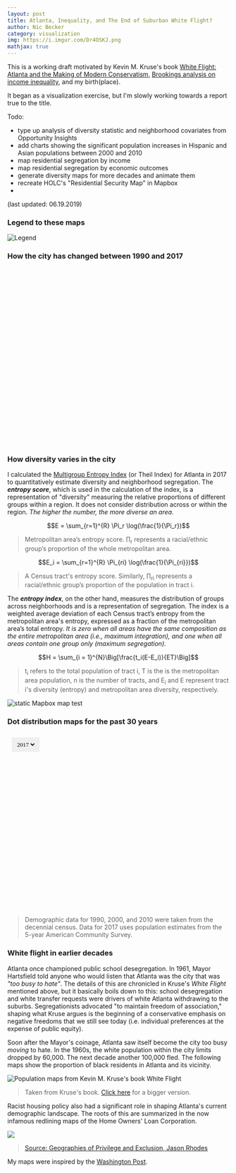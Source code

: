 ```yaml
---
layout: post
title: Atlanta, Inequality, and The End of Suburban White Flight?
author: Nic Becker
category: visualization
img: https://i.imgur.com/Dr4OSKJ.png
mathjax: true
---
```


This is a working draft motivated by Kevin M. Kruse's book [White Flight: Atlanta and the Making of Modern Conservatism](https://press.princeton.edu/titles/8043.html), [Brookings analysis on income inequality](https://www.brookings.edu/research/city-and-metropolitan-income-inequality-data-reveal-ups-and-downs-through-2016/), and my birth(place).

It began as a visualization exercise, but I'm slowly working towards a report true to the title.


Todo:
* type up analysis of diversity statistic and neighborhood covariates from Opportunity Insights
* add charts showing the significant population increases in Hispanic and Asian populations between 2000 and 2010
* map residential segregation by income
* map residential segregation by economic outcomes
* generate diversity maps for more decades and animate them
* recreate HOLC's "Residential Security Map" in Mapbox
*

(last updated: 06.19.2019)

### Legend to these maps

![Legend](https://i.imgur.com/qUMYeRF.png)

### How the city has changed between 1990 and 2017

<div style="position:relative; width:100%; height:400px;">
  <div id='before' style = "position:absolute; top:0; bottom:0; width:100%;"></div>
  <div id='after' style = "position:absolute; top:0; bottom:0; width:100%;"></div>
</div>

<script>
  mapboxgl.accessToken = 'pk.eyJ1IjoibnBiZWNrZXIiLCJhIjoiY2p1aTBub2I2MTVuejQzbWZxMXRkb2h2ZSJ9.aw6eHFpggwgWAFAbOKMP7Q';
  var beforeMap = new mapboxgl.Map({
    container: 'before',
    style: 'mapbox://styles/npbecker/cjx0ufv6191nh1cpc2z2e015q',
    center: [-84.3880, 33.7490], // starting position [lng, lat]
    zoom: 8.5 // starting zoom
  });

  var afterMap = new mapboxgl.Map({
    container: 'after',
    style: 'mapbox://styles/npbecker/cjx0u2s8o9lle1dpqpuwtiutp',
    center: [-84.3880, 33.7490], // starting position [lng, lat]
    zoom: 8.5 // starting zoom
  });

  var map = new mapboxgl.Compare(beforeMap, afterMap, {
  // Set this to enable comparing two maps by mouse movement:
  // mousemove: true
  });
</script>

### How diversity varies in the city

I calculated the [Multigroup Entropy Index](https://www2.census.gov/programs-surveys/demo/about/housing-patterns/multigroup_entropy.pdf) (or Theil Index) for Atlanta in 2017 to quantitatively estimate diversity and neighborhood segregation. The ***entropy score***, which is used in the calculation of the index, is a representation of "diversity" measuring the relative proportions of different groups within a region. It does not consider distribution across or within the region. *The higher the number, the more diverse an area.*

$$E = \sum_{r=1}^{R} \Pi_r \log(\frac{1}{\Pi_r})$$

> Metropolitan area’s entropy score. ∏<sub>r</sub> represents a racial/ethnic group’s proportion of the whole metropolitan area.

$$E_i = \sum_{r=1}^{R} \Pi_{ri} \log(\frac{1}{\Pi_{ri}})$$

> A Census tract's entropy score. Similarly, ∏<sub>ri</sub> represents a racial/ethnic group’s proportion of the population in tract i.

The ***entropy index***, on the other hand, measures the distribution of groups across neighborhoods and is a representation of segregation. The index is a weighted average deviation of each Census tract’s entropy from the metropolitan area's entropy, expressed as a fraction of the metropolitan area’s total entropy. *It is zero when all areas have the same composition as the entire metropolitan area (i.e., maximum integration), and one when all areas contain one group only (maximum segregation).*

$$H = \sum_{i = 1}^{N}\Big[\frac{t_i(E-E_i)}{ET}\Big]$$

>  t<sub>i</sub> refers to the total population of tract i, T is the is the metropolitan area population, n is
the number of tracts, and E<sub>i</sub> and E represent tract i's diversity (entropy) and metropolitan area
diversity, respectively.

<img alt='static Mapbox map test' src='https://api.mapbox.com/styles/v1/npbecker/cjx0w4ro28y5x1dozr9cnor9o/static/-84.3880,33.7490,8.5/600x400@2x?access_token=pk.eyJ1IjoibnBiZWNrZXIiLCJhIjoiY2p1aTBub2I2MTVuejQzbWZxMXRkb2h2ZSJ9.aw6eHFpggwgWAFAbOKMP7Q'>

### Dot distribution maps for the past 30 years

<!-- I'm putting all the css in html tags because I don't know what I'm doing and I'm winging all of this shhhhh -->

<div style="position:relative; width:100%; height:400px;">
  <div id='map' style = "position:absolute; top:0; bottom:0; width:100%;"></div>
  <select id="yearselector" style = "position:absolute; top:10px; left:10px; outline: none; font-family: inconsolata; border: 8px solid transparent">
    <option class="year1" value="2017">2017</option>
    <option class="year2" value="2010">2010</option>
    <option class="year3" value="2000">2000</option>
    <option class="year4" value="1990">1990</option>
  </select>
</div>

> Demographic data for 1990, 2000, and 2010 were taken from the decennial census. Data for 2017 uses population estimates from the 5-year American Community Survey.

<script>
  mapboxgl.accessToken = 'pk.eyJ1IjoibnBiZWNrZXIiLCJhIjoiY2p1aTBub2I2MTVuejQzbWZxMXRkb2h2ZSJ9.aw6eHFpggwgWAFAbOKMP7Q';
  var map = new mapboxgl.Map({
    container: 'map', // container id
    style: 'mapbox://styles/npbecker/cjx0u2s8o9lle1dpqpuwtiutp', // stylesheet location
    center: [-84.3880, 33.7490], // starting position [lng, lat]
    zoom: 8.65 // starting zoom
  });

  map.addControl(new mapboxgl.FullscreenControl());

  const dropdown = document.getElementById('yearselector');

  var previous;
  window.onload=function()
  {
      previous = document.getElementById("yearselector").value;
      console.log(previous);
  }

  dropdown.addEventListener('change', (e) => {
    var clicked_year = e.target.value;
    e.preventDefault();
    e.stopPropagation();
    console.log(clicked_year);
    map.setLayoutProperty(clicked_year, 'visibility', 'visible');
    map.setLayoutProperty(previous, 'visibility', 'none');
    previous = clicked_year
  });
</script>

### White flight in earlier decades

Atlanta once championed public school desegregation. In 1961, Mayor Hartsfield told anyone who would listen that Atlanta was the city that was *"too busy to hate"*. The details of this are chronicled in Kruse's *White Flight* mentioned above, but it basically boils down to this: school desegregation and white transfer requests were drivers of white Atlanta withdrawing to the suburbs. Segregationists advocated "to maintain freedom of association," shaping what Kruse argues is the beginning of a conservative emphasis on negative freedoms that we still see today (i.e. individual preferences at the expense of public equity).

Soon after the Mayor's coinage, Atlanta saw itself become the city too busy *moving* to hate. In the 1960s, the white population within the city limits dropped by 60,000. The next decade another 100,000 fled. The following maps show the proportion of black residents in Atlanta and its vicinity.
<!-- Todo: population maps, p5 of white flight details tens of thousands of whites leaving the city in the 60s and 70s. -->

![Population maps from Kevin M. Kruse's book White Flight](https://i.imgur.com/LzuUF7t.png)

> Taken from Kruse's book. [Click here](https://i.imgur.com/LzuUF7t.png) for a bigger  version.

Racist housing policy also had a significant role in shaping Atlanta's current demographic landscape. The roots of this are summarized in the now infamous redlining maps of the Home Owners' Loan Corporation.

![](https://www.atlantastudies.org/wp-content/uploads/2017/08/Rhodes_HOLC-Scan.jpg)

> [Source: Geographies of Privilege and Exclusion, Jason Rhodes](https://www.atlantastudies.org/2017/09/07/jason-rhodes-geographies-of-privilege-and-exclusion-the-1938-home-owners-loan-corporation-residential-security-map-of-atlanta/)

My maps were inspired by the [Washington Post](https://www.washingtonpost.com/graphics/2018/national/segregation-us-cities/).
